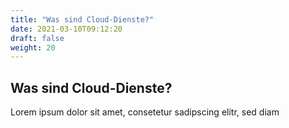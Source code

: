 ```yaml
---
title: "Was sind Cloud-Dienste?"
date: 2021-03-10T09:12:20
draft: false
weight: 20
---
```

## Was sind Cloud-Dienste?

Lorem ipsum dolor sit amet, consetetur sadipscing elitr, sed diam 